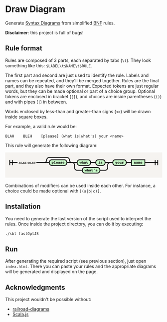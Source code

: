 # Draw Diagram

Generate [Syntax Diagrams](https://en.wikipedia.org/wiki/Syntax_diagram) from simplified [BNF](https://en.wikipedia.org/wiki/Backus%E2%80%93Naur_Form) rules.

**Disclaimer**: this project is full of bugs!


## Rule format

Rules are composed of 3 parts, each separated by tabs (`\t`). They look something like this: `$LABEL\t$NAME\t$RULE`.

The first part and second are just used to identify the rule. Labels and names can be repeated, and they'll be merged together. Rules are the final part, and they also have their own format. Expected tokens are just regular words, but they can be made optional or part of a choice group. Optional tokens are enclosed in bracket (`[]`), and choices are inside parentheses (`()`) and with pipes (`|`) in between.

Words enclosed by less-than and greater-than signs (`<>`) will be drawn inside square boxes.

For example, a valid rule would be:

```
BLAH	BLEH	[please] (what is|what's) your <name>
```

This rule will generate the following diagram:

![Example's Syntax Diagram](docs/example.png)

Combinations of modifiers can be used inside each other. For instance, a choice could be made optional with `[(a|b|c)]`.


## Installation

You need to generate the last version of the script used to interpret the rules. Once inside the project directory, you can do it by executing:

```bash
./sbt fastOptJS
```


## Run

After generating the required script (see previous section), just open `index.html`. There you can paste your rules and the appropriate diagrams will be generated and displayed on the page.


## Acknowledgments

This project wouldn't be possible without:

  * [railroad-diagrams](https://github.com/tabatkins/railroad-diagrams)
  * [Scala.js](https://www.scala-js.org/)
